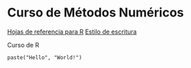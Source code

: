 # Curso de Métodos Numéricos


[Hojas de referencia para R](https://rstudio.com/resources/cheatsheets/) 
[Estilo de escritura](http://adv-r.had.co.nz/Style.html) 


Curso de R 
```{r} 
paste("Hello", "World!") 
``` 

